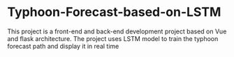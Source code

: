 # Typhoon-Forecast-based-on-LSTM
This project is a front-end and back-end development project based on Vue and flask architecture. The project uses LSTM model to train the typhoon forecast path and display it in real time
